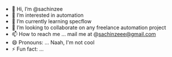 - 👋 Hi, I’m @sachinzee
- 👀 I’m interested in automation
- 🌱 I’m currently learning specflow
- 💞️ I’m looking to collaborate on any freelance automation project
- 📫 How to reach me ... mail me at @sachinzeee@gmail.com
- 😄 Pronouns: ... Naah, I'm not cool
- ⚡ Fun fact: ...

<!---
sachinzee/sachinzee is a ✨ special ✨ repository because its `README.md` (this file) appears on your GitHub profile.
You can click the Preview link to take a look at your changes.
--->
